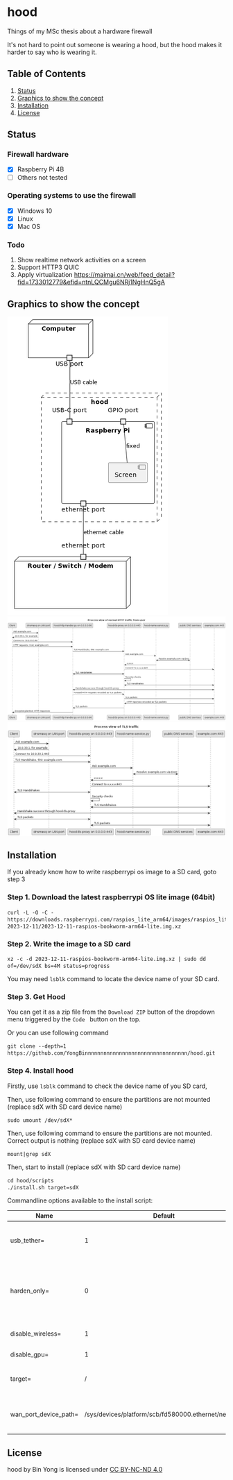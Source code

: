 # hood
Things of my MSc thesis about a hardware firewall

It's not hard to point out someone is wearing a hood, but the hood makes it harder to say who is wearing it.
## Table of Contents
1. [Status](#status)
2. [Graphics to show the concept](#graphics-to-show-the-concept)
3. [Installation](#installation)
4. [License](#license)

## Status

### Firewall hardware
 - [x] Raspberry Pi 4B
 - [ ] Others not tested

### Operating systems to use the firewall
 - [x] Windows 10
 - [x] Linux
 - [x] Mac OS

### Todo
 1. Show realtime network activities on a screen
 2. Support HTTP3 QUIC 
 3. Apply virtualization https://maimai.cn/web/feed_detail?fid=1733012779&efid=ntnLQCMgu6NRj1NgHnQ5gA

## Graphics to show the concept

![Hardware deployment view](./paper/graphics/puml/hardware-deployment-view.png)
![HTTP traffic graph](./paper/graphics/puml/process-http-traffic.png)
![TLS traffic graph](./paper/graphics/puml/process-tls-traffic.png)

## Installation

If you already know how to write raspberrypi os image to a SD card, goto step 3

### Step 1. Download the latest raspberrypi OS lite image (64bit)
```shell
curl -L -O -C - https://downloads.raspberrypi.com/raspios_lite_arm64/images/raspios_lite_arm64-2023-12-11/2023-12-11-raspios-bookworm-arm64-lite.img.xz
```
### Step 2. Write the image to a SD card

```shell
xz -c -d 2023-12-11-raspios-bookworm-arm64-lite.img.xz | sudo dd of=/dev/sdX bs=4M status=progress
```
You may need `lsblk` command to locate the device name of your SD card.

### Step 3. Get Hood
You can get it as a zip file from the `Download ZIP` button of the dropdown menu triggered by the `Code ` button on the top.

Or you can use following command

```shell
git clone --depth=1 https://github.com/YongBinnnnnnnnnnnnnnnnnnnnnnnnnnnnnnnnn/hood.git
```

### Step 4. Install hood

Firstly, use `lsblk` command to check the device name of you SD card, 

Then, use following command to ensure the partitions are not mounted (replace sdX with SD card device name)

```shell
sudo umount /dev/sdX*
```

Then, use following command to ensure the partitions are not mounted. Correct output is nothing (replace sdX with SD card device name)

```shell
mount|grep sdX
```

Then, start to install (replace sdX with SD card device name)

```shell
cd hood/scripts
./install.sh target=sdX
```

Commandline options available to the install script:

|Name                  |Default                                               |Description                                                                      |
|----------------------|------------------------------------------------------|---------------------------------------------------------------------------------|
|usb_tether=           |1                                                     |Share network to computer via USB cable                                          |
|harden_only=          |0                                                     | Only apply hardening parts. Let the target SBC can still be used as a computer. |
|disable_wireless=     |1                                                     |Disable WiFi and Bluetooth.                                                      |
|disable_gpu=          |1                                                     |Disable GPU.                                                                     |
|target=               |/                                                     |The target root/device to install firewall.                                      |
|wan_port_device_path= |/sys/devices/platform/scb/fd580000.ethernet/net/eth0  | The path of the device to be used as WAN port.                                  |

## License

hood by Bin Yong is licensed under [CC BY-NC-ND 4.0](https://creativecommons.org/licenses/by-nc-nd/4.0/)
